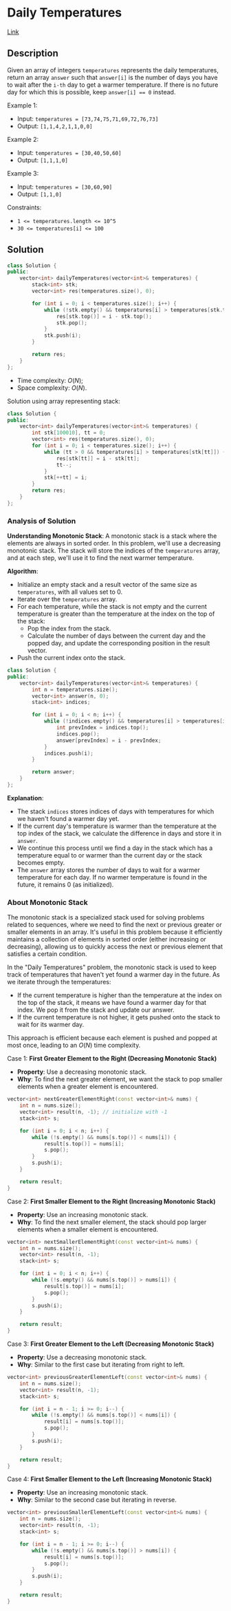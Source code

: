 # Daily Temperatures

[Link](https://leetcode.com/problems/daily-temperatures/description/)

## Description

Given an array of integers `temperatures` represents the daily temperatures, return an array `answer` such that `answer[i]` is the number of days you have to wait after the `i-th` day to get a warmer temperature. If there is no future day for which this is possible, keep `answer[i] == 0` instead.

Example 1:

- Input: `temperatures = [73,74,75,71,69,72,76,73]`
- Output: `[1,1,4,2,1,1,0,0]`

Example 2:

- Input: `temperatures = [30,40,50,60]`
- Output: `[1,1,1,0]`

Example 3:

- Input: `temperatures = [30,60,90]`
- Output: `[1,1,0]`

Constraints:

- `1 <= temperatures.length <= 10^5`
- `30 <= temperatures[i] <= 100`

## Solution

```C++
class Solution {
public:
    vector<int> dailyTemperatures(vector<int>& temperatures) {
        stack<int> stk;
        vector<int> res(temperatures.size(), 0);

        for (int i = 0; i < temperatures.size(); i++) {
            while (!stk.empty() && temperatures[i] > temperatures[stk.top()]) {
                res[stk.top()] = i - stk.top();
                stk.pop();
            }
            stk.push(i);
        }

        return res;
    }
};
```

- Time complexity: $O(N)$;
- Space complexity: $O(N)$.

Solution using array representing stack:

```C++
class Solution {
public:
    vector<int> dailyTemperatures(vector<int>& temperatures) {
        int stk[100010], tt = 0;
        vector<int> res(temperatures.size(), 0);
        for (int i = 0; i < temperatures.size(); i++) {
            while (tt > 0 && temperatures[i] > temperatures[stk[tt]]) {
                res[stk[tt]] = i - stk[tt];
                tt--;
            }
            stk[++tt] = i;
        }
        return res;
    }
};
```

### Analysis of Solution

**Understanding Monotonic Stack**: A monotonic stack is a stack where the elements are always in sorted order. In this problem, we'll use a decreasing monotonic stack. The stack will store the indices of the `temperatures` array, and at each step, we'll use it to find the next warmer temperature.

**Algorithm**:

- Initialize an empty stack and a result vector of the same size as `temperatures`, with all values set to 0.
- Iterate over the `temperatures` array.
- For each temperature, while the stack is not empty and the current temperature is greater than the temperature at the index on the top of the stack:
    - Pop the index from the stack.
    - Calculate the number of days between the current day and the popped day, and update the corresponding position in the result vector.
- Push the current index onto the stack.

```C++
class Solution {
public:
    vector<int> dailyTemperatures(vector<int>& temperatures) {
        int n = temperatures.size();
        vector<int> answer(n, 0);
        stack<int> indices;

        for (int i = 0; i < n; i++) {
            while (!indices.empty() && temperatures[i] > temperatures[indices.top()]) {
                int prevIndex = indices.top();
                indices.pop();
                answer[prevIndex] = i - prevIndex;
            }
            indices.push(i);
        }

        return answer;
    }
};
```

**Explanation**:

- The stack `indices` stores indices of days with temperatures for which we haven't found a warmer day yet.
- If the current day's temperature is warmer than the temperature at the top index of the stack, we calculate the difference in days and store it in `answer`.
- We continue this process until we find a day in the stack which has a temperature equal to or warmer than the current day or the stack becomes empty.
- The `answer` array stores the number of days to wait for a warmer temperature for each day. If no warmer temperature is found in the future, it remains 0 (as initialized).

### About Monotonic Stack

The monotonic stack is a specialized stack used for solving problems related to sequences, where we need to find the next or previous greater or smaller elements in an array. It's useful in this problem because it efficiently maintains a collection of elements in sorted order (either increasing or decreasing), allowing us to quickly access the next or previous element that satisfies a certain condition.

In the "Daily Temperatures" problem, the monotonic stack is used to keep track of temperatures that haven't yet found a warmer day in the future. As we iterate through the temperatures:

- If the current temperature is higher than the temperature at the index on the top of the stack, it means we have found a warmer day for that index. We pop it from the stack and update our answer.
- If the current temperature is not higher, it gets pushed onto the stack to wait for its warmer day.

This approach is efficient because each element is pushed and popped at most once, leading to an $O(N)$ time complexity.

Case 1: **First Greater Element to the Right (Decreasing Monotonic Stack)**

- **Property**: Use a decreasing monotonic stack.
- **Why**: To find the next greater element, we want the stack to pop smaller elements when a greater element is encountered.

```C++
vector<int> nextGreaterElementRight(const vector<int>& nums) {
    int n = nums.size();
    vector<int> result(n, -1); // initialize with -1
    stack<int> s;

    for (int i = 0; i < n; i++) {
        while (!s.empty() && nums[s.top()] < nums[i]) {
            result[s.top()] = nums[i];
            s.pop();
        }
        s.push(i);
    }

    return result;
}
```

Case 2: **First Smaller Element to the Right (Increasing Monotonic Stack)**

- **Property**: Use an increasing monotonic stack.
- **Why**: To find the next smaller element, the stack should pop larger elements when a smaller element is encountered.

```C++
vector<int> nextSmallerElementRight(const vector<int>& nums) {
    int n = nums.size();
    vector<int> result(n, -1);
    stack<int> s;

    for (int i = 0; i < n; i++) {
        while (!s.empty() && nums[s.top()] > nums[i]) {
            result[s.top()] = nums[i];
            s.pop();
        }
        s.push(i);
    }

    return result;
}
```

Case 3: **First Greater Element to the Left (Decreasing Monotonic Stack)**

- **Property**: Use a decreasing monotonic stack.
- **Why**: Similar to the first case but iterating from right to left.

```C++
vector<int> previousGreaterElementLeft(const vector<int>& nums) {
    int n = nums.size();
    vector<int> result(n, -1);
    stack<int> s;

    for (int i = n - 1; i >= 0; i--) {
        while (!s.empty() && nums[s.top()] < nums[i]) {
            result[i] = nums[s.top()];
            s.pop();
        }
        s.push(i);
    }

    return result;
}
```

Case 4: **First Smaller Element to the Left (Increasing Monotonic Stack)**

- **Property**: Use an increasing monotonic stack.
- **Why**: Similar to the second case but iterating in reverse.

```C++
vector<int> previousSmallerElementLeft(const vector<int>& nums) {
    int n = nums.size();
    vector<int> result(n, -1);
    stack<int> s;

    for (int i = n - 1; i >= 0; i--) {
        while (!s.empty() && nums[s.top()] > nums[i]) {
            result[i] = nums[s.top()];
            s.pop();
        }
        s.push(i);
    }

    return result;
}
```
